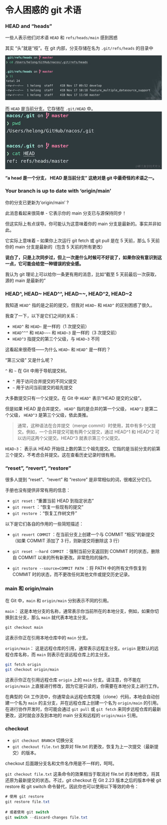 # 令人困惑的 git 术语
### HEAD and “heads”

一些人表示他们对术语 `HEAD` 和 `refs/heads/main` 感到困惑

其实 “头”就是“枝”。在 git 内部，分支存储在名为 `.git/refs/heads` 的目录中

![](_assets/f93ec260f4cb43afac5fc810e86bbfee~tplv-k3u1fbpfcp-jj-mark!3024!0!0!0!q75.awebp.webp)

而 `HEAD` 是当前分支。它存储在 `.git/HEAD` 中。 ![](_assets/d31c57266aa6411492a604c507df430d~tplv-k3u1fbpfcp-jj-mark!3024!0!0!0!q75.awebp.webp)

**“a head 是一个分支， HEAD 是当前分支” 这绝对是 git 中最奇怪的术语之一。** 

### Your branch is up to date with ‘origin/main’

你的分支已更新为‘origin/main’ ?

此消息看起来很简单 \- 它表示你的 main 分支已与源保持同步！

但这实际上有点误导。你可能认为这意味着你的 main 分支是最新的。事实并非如此。

它实际上意味着 – 如果你上次运行 git fetch 或 git pull 是在 5 天前，那么 5 天前你的 main 分支是最新的（包含 5 天前的所有更改）

**说白了，只是上次同步过，但上一次是什么时候可不好说了，如果你没有意识到这一点，它可能会给您一种错误的安全感。** 

我认为 git 理论上可以给你一条更有用的消息，比如“截至 5 天前最后一次获取，源的 main 是最新的”

### HEAD^, HEAD~ HEAD^^, HEAD~~, HEAD^2, HEAD~2

我知道 `HEAD^` 指的是之前的提交，但我对 `HEAD~` 和 `HEAD^` 的区别困惑了很久。

我查了一下，以下是它们之间的关系：

*   `HEAD^` 和 `HEAD~` 是一样的（1 次提交前）
*   `HEAD^^^` 和 `HEAD~~~` 和 `HEAD~3` 是一样的（3 次提交前）
*   `HEAD^3` 指提交的第三个父级，与 `HEAD~3` 不同

这看起来很奇怪——为什么 `HEAD~` 和 `HEAD^` 是一样的？

“第三父级” 又是什么呢？

`^` 和 `~` 在 Git 中用于导航提交树。

*   `^` 用于访问合并提交的不同父提交
*   `~` 用于访问当前提交的祖先提交

大多数提交只有一个父提交。在 Git 中 `HEAD^` 表示“HEAD 提交的父级”。

但是如果 HEAD 是合并提交， `HEAD^` 指的是合并的第一个父级， `HEAD^2` 是第二个父级， `HEAD^3` 是第三个父级，依此类推。

> 通常，这种语法在合并提交（merge commit）时使用，其中有多个父提交。例如，一个合并提交可能有两个父提交，通过 HEAD^1 和 HEAD^2 可以访问这两个父提交。HEAD^3 就表示第三个父提交。

`HEAD~3`： 表示从 HEAD 开始往上数的第三个祖先提交。它指的是当前分支的前第三个提交，不考虑合并提交。这在查看历史记录时很有用。

### “reset”, “revert”, “restore”

很多人提到 “reset”、“revert” 和 “restore” 是非常相似的词，很难区分它们。

手册也没有提供非常有用的信息：

*   `git reset` : “重置当前 HEAD 到指定状态”
*   `git revert` ：“恢复一些现有的提交”
*   `git restore` ：“恢复工作树文件”

以下是它们各自的作用的一些简短描述：

*   `git revert COMMIT` ：在当前分支上创建一个与 COMMIT “相反”的新提交（如果 COMMIT 添加了 3 行，则新提交将删除这 3 行）
    
*   `git reset --hard COMMIT` ：强制当前分支返回到 COMMIT 时的状态，删除自 COMMIT 以来的所有新更改。非常危险的操作。
    
*   `git restore --source=COMMIT PATH` ：将 PATH 中的所有文件恢复到 COMMIT 时的状态，而不更改任何其他文件或提交历史记录。
    

### main 和 origin/main

在 Git 中，`main` 和 `origin/main` 分别表示不同的引用。

`main`： 这是本地分支的名称，通常表示你当前所在的本地分支，例如，如果你切换到主分支，那么 `main` 就代表本地主分支。

```css
git checkout main

```

这表示你正在引用本地仓库中的 `main` 分支。

`origin/main`： 这是远程仓库的引用，通常表示远程主分支。`origin` 是默认的远程仓库名称，而 `main` 则表示在该远程仓库上的主分支。

```bash
git fetch origin
git checkout origin/main

```

这表示你正在引用远程仓库 `origin` 上的 `main` 分支。请注意，你不能在 `origin/main` 上直接进行修改，因为它是只读的，你需要在本地分支上进行工作。

在典型的 Git 工作流中，你通常会从远程仓库克隆（clone）代码，本地会自动创建一个名为 `main` 的主分支，并在远程仓库上创建一个名为 `origin/main` 的引用。在进行协作开发时，你可能会通过 `git pull` 或 `git fetch` 来同步远程仓库的最新更改，这时就会涉及到本地的 main 分支和远程的 `origin/main` 引用。

### checkout

*   `git checkout BRANCH` 切换分支
*   `git checkout file.txt` 放弃对 file.txt 的更改，恢复为上一次提交（最新提交）的版本。

checkout 后面跟分支名和文件名作用是不一样的，呵呵。

`git checkout file.txt` 这条命令的效果相当于取消对 file.txt 的本地修改，将其还原为最新提交的状态。不过，git checkout 在 Git 2.23 版本之后的版本中被 git restore 和 git switch 命令替代，因此你也可以使用以下等效的命令：

```csharp
# 使用 git restore
git restore file.txt

# 或者使用 git switch
git switch --discard-changes file.txt

```